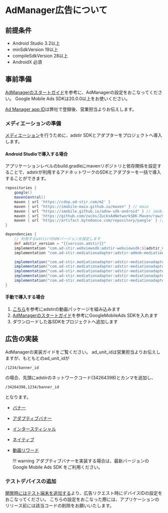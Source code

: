 # AdManager広告について

## 前提条件

- Android Studio 3.2以上
- minSdkVersion 19以上
- compileSdkVersion 28以上
- AndroidX 必須

## 事前準備

[AdManagerのスタートガイド](https://developers.google.com/ad-manager/mobile-ads-sdk/android/quick-start)を参考に、AdManagerの設定をおこなってください。
Google Mobile Ads SDKは20.0.0以上をお使いください。

[Ad Manager app ID](https://developers.google.com/ad-manager/mobile-ads-sdk/android/quick-start#configure_your_app)は弊社で登録後、営業担当よりお伝えします。

### メディエーションの準備

[メディエーション](https://developers.google.com/ad-manager/mobile-ads-sdk/android/mediate)を行うために、adstir SDKとアダプターをプロジェクトへ導入します。

#### Android Studioで導入する場合

アプリケーションレベルのbuild.gradleにmavenリポジトリと依存関係を設定することで、adstirが利用するアドネットワークのSDKとアダプターを一括で導入することができます。

```groovy hl_lines="11 22"
repositories {
    google()
    mavenCentral()
    maven { url 'https://cdnp.ad-stir.com/m2' }
    maven { url "https://imobile-maio.github.io/maven" } // maio
    maven { url "https://imobile.github.io/adnw-sdk-android" } // imobile
    maven { url 'https://github.com/zucks/ZucksAdNetworkSDK-Maven/raw/master/' } // zucks
    maven { url 'https://artifact.bytedance.com/repository/pangle' } // TikTok
}

dependencies {
    // 利用するadstirのSDKバージョンを設定します
    def adstir_version = "{{version.adstir}}"
    implementation "com.ad-stir.webviewsdk:adstir-webviewsdk:${adstir_version}"
    implementation "com.ad-stir.mediationadapter:adstir-admob-mediation-adapter:${adstir_version}"

    implementation("com.ad-stir.mediationadapter:adstir-mediationadapter-applovin:${adstir_version}")
    implementation("com.ad-stir.mediationadapter:adstir-mediationadapter-imobile:${adstir_version}")
    implementation("com.ad-stir.mediationadapter:adstir-mediationadapter-maio:${adstir_version}")
    implementation("com.ad-stir.mediationadapter:adstir-mediationadapter-unityads:${adstir_version}")
    implementation("com.ad-stir.mediationadapter:adstir-mediationadapter-tiktok:${adstir_version}")
}
```

#### 手動で導入する場合

1. [こちら](../adstir/init/manual_integration.md#sdkの手動組み込み)を参考にadstirの動画パッケージを組み込みます
1. [AdManagerのスタートガイド](https://developers.google.com/ad-manager/mobile-ads-sdk/android/quick-start#import_the_mobile_ads_sdk)を参考にGoogleMobileAds SDKを入れます
1. ダウンロードした各SDKをプロジェクトへ追加します

## 広告の実装

AdManagerの実装ガイドをご覧ください。
ad_unit_idは営業担当よりお伝えしますが、もともとのad_unit_idが

```
/1234/banner_id
```

の場合、先頭にadstirのネットワークコード(34264398)とカンマを追加し、

```
/34264398,1234/banner_id
```
となります。

* [バナー](https://developers.google.com/ad-manager/mobile-ads-sdk/android/banner)
* [アダプティブバナー](https://developers.google.com/ad-manager/mobile-ads-sdk/android/banner/adaptive)
* [インタースティシャル](https://developers.google.com/ad-manager/mobile-ads-sdk/android/interstitial)
* [ネイティブ](https://developers.google.com/ad-manager/mobile-ads-sdk/android/native/start)
* [動画リワード](https://developers.google.com/ad-manager/mobile-ads-sdk/android/rewarded)

    !!! warning
        アダプティブバナーを実装する場合は、最新バージョンのGoogle Mobile Ads SDK をご利用ください。

### テストデバイスの追加
[開発時にはテスト端末を追加する](https://developers.google.com/ad-manager/mobile-ads-sdk/android/test-ads#add_your_test_device_programmatically)より、広告リクエスト時にデバイスIDの設定をおこなってください。
こちらの設定をおこなった際には、アプリケーションのリリース前には該当コードの削除をお願いいたします。
